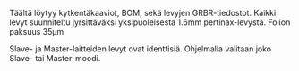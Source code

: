 Täältä löytyy kytkentäkaaviot, BOM, sekä levyjen GRBR-tiedostot. Kaikki levyt suunniteltu jyrsittäväksi yksipuoleisesta 1.6mm pertinax-levystä. 
Folion paksuus 35µm 

Slave- ja Master-laitteiden levyt ovat identtisiä. Ohjelmalla valitaan joko Slave- tai Master-moodi.

